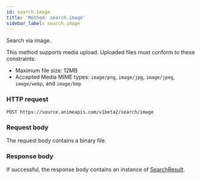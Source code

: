 ```yaml
---
id: search.image
title: 'Method: search.image'
sidebar_label: search.image
---
```


Search via image.

This method supports media upload. Uploaded files must conform to these constraints:

- Maximum file size: 12MB
- Accepted Media MIME types: `image/png`, `image/jpg`, `image/jpeg`, `image/webp`, and `image/bmp`

### HTTP request

`POST https://source.animeapis.com/v1beta2/search/image`

### Request body

The request body contains a binary file.

### Response body

If successful, the response body contains an instance of [SearchResult](/docs/ashen/reference/rest/v1beta2/SearchResult).
